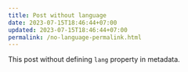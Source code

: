 ```yaml
---
title: Post without language
date: 2023-07-15T18:46:44+07:00
updated: 2023-07-15T18:46:44+07:00
permalink: /no-language-permalink.html
---
```


This post without defining `lang` property in metadata.